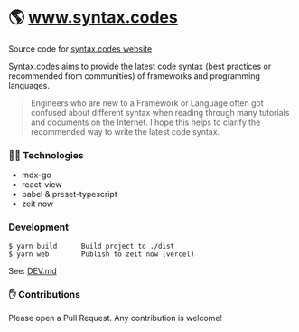 
# 🌎 www.syntax.codes

Source code for [syntax.codes website](https://syntax.codes)

Syntax.codes aims to provide the latest code syntax (best practices or recommended from communities) of frameworks and programming languages.

> Engineers who are new to a Framework or Language often got confused about different syntax when reading through many tutorials and documents on the Internet. I hope this helps to clarify the recommended way to write the latest code syntax.

### 👨‍💻 Technologies

- mdx-go
- react-view
- babel & preset-typescript
- zeit now

### Development

```
$ yarn build      Build project to ./dist
$ yarn web        Publish to zeit now (vercel)
```

See: [DEV.md](DEV.md)

### ✋ Contributions

Please open a Pull Request. Any contribution is welcome!
